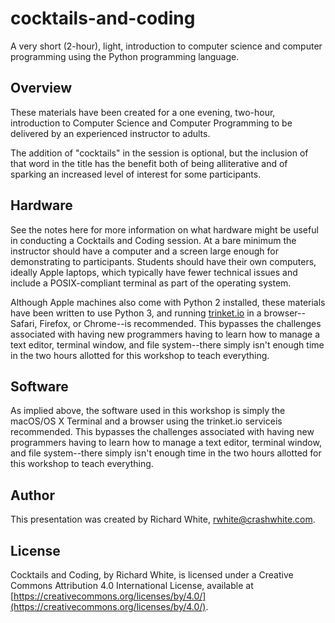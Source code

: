 cocktails-and-coding
====================

A very short (2-hour), light, introduction to computer science and computer programming using the Python programming language.

Overview
--------

These materials have been created for a one evening, two-hour, introduction to Computer Science and Computer Programming to be delivered by an experienced instructor to adults.

The addition of "cocktails" in the session is optional, but the inclusion of that word in the title has the benefit both of being alliterative and of sparking an increased level of interest for some participants.

Hardware
--------

See the notes here for more information on what hardware might be useful in conducting a Cocktails and Coding session. At a bare minimum the instructor should have a computer and a screen large enough for demonstrating to participants. Students should have their own computers, ideally Apple laptops, which typically have fewer technical issues and include a POSIX-compliant terminal as part of the operating system.

Although Apple machines also come with Python 2 installed, these materials have been written to use Python 3, and running [trinket.io](trinket.io) in a browser--Safari, Firefox, or Chrome--is recommended. This bypasses the challenges associated with having new programmers having to learn how to manage a text editor, terminal window, and file system--there simply isn't enough time in the two hours allotted for this workshop to teach everything.

Software
--------

As implied above, the software used in this workshop is simply the macOS/OS X Terminal and a browser using the trinket.io serviceis recommended. This bypasses the challenges associated with having new programmers having to learn how to manage a text editor, terminal window, and file system--there simply isn't enough time in the two hours allotted for this workshop to teach everything.

Author
------

This presentation was created by Richard White, rwhite@crashwhite.com.

License
-------

Cocktails and Coding, by Richard White, is licensed under a Creative Commons Attribution 4.0 International License, available at [https://creativecommons.org/licenses/by/4.0/](https://creativecommons.org/licenses/by/4.0/).
